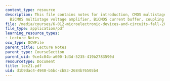 ```yaml
---
content_type: resource
description: This file contains notes for introduction, CMOS multistage voltage amplifier,
  BiCMOS multistage voltage amplifier, BiCMOS current buffer, coupling amplifier stages.
file: /media/courses/6-012-microelectronic-devices-and-circuits-fall-2005/d1b9dac44940b5bccb832684b76505b4_lec21.pdf
file_type: application/pdf
learning_resource_types:
- Lecture Notes
ocw_type: OCWFile
parent_title: Lecture Notes
parent_type: CourseSection
parent_uid: 9ce4c04b-a600-1d3d-5235-419b2783590d
resourcetype: Document
title: lec21.pdf
uid: d1b9dac4-4940-b5bc-cb83-2684b76505b4
---
```

